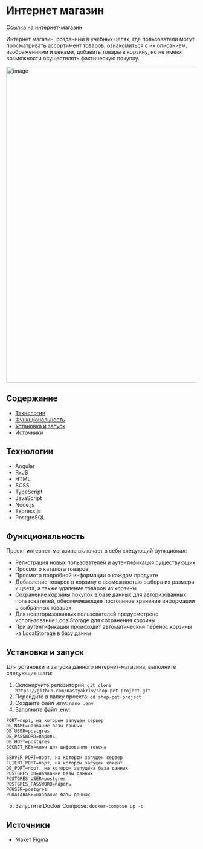 # Интернет магазин

[Ссылка на интернет-магазин](http://akor0611.fvds.ru/home)

Интернет магазин, созданный в учебных целях, где пользователи могут просматривать ассортимент товаров, ознакомиться с их описанием, изображениями и ценами, добавить товары в корзину, но не имеют возможности осуществлять фактическую покупку.

<img width="836" alt="image" src="https://github.com/nastyakrlv/shop-pet-project/assets/112975832/e555d238-6197-4f03-a6cf-402797e0f124">

## Содержание

- [Технологии](#технологии)
- [Функциональность](#функциональность)
- [Установка и запуск](#установка-и-запуск)
- [Источники](#источники)

## Технологии

- Angular
- RxJS
- HTML
- SCSS
- TypeScript
- JavaScript
- Node.js
- Express.js
- PostgreSQL

## Функциональность

Проект интернет-магазина включает в себя следующий функционал:

- Регистрация новых пользователей и аутентификация существующих
- Просмотр каталога товаров
- Просмотр подробной информации о каждом продукте
- Добавление товаров в корзину с возможностью выбора их размера и цвета, а также удаление товаров из корзины
- Сохранение корзины покупок в базе данных для авторизованных пользователей, обеспечивающее постоянное хранение информации о выбранных товарах
- Для неавторизованных пользователей предусмотрено использование LocalStorage для сохранения корзины
- При аутентификации происходит автоматический перенос корзины из LocalStorage в базу данны

## Установка и запуск

Для установки и запуска данного интернет-магазина, выполните следующие шаги:

1. Склонируйте репозиторий: `git clone https://github.com/nastyakrlv/shop-pet-project.git`
2. Перейдите в папку проекта: `cd shop-pet-project`
3. Создайте файл .env: `nano .env`
4. Заполните файл .env:
   
```
PORT=порт, на котором запущен сервер
DB_NAME=название базы данных
DB_USER=postgres
DB_PASSWORD=пароль
DB_HOST=postgres
SECRET_KEY=ключ для шифрования токена

SERVER_PORT=порт, на котором запущен сервер
CLIENT_PORT=порт, на котором запущен клиент
DB_PORT=порт, на котором запущена база данных
POSTGRES_DB=название базы данных
POSTGRES_USER=postgres
POSTGRES_PASSWORD=пароль
PGUSER=postgres
PGDATABASE=название базы данных
```
5. Запустите Docker Compose: `docker-compose up -d`

## Источники

- [Макет Figma](https://www.figma.com/file/Gz2gyFGhowggdvNwNNDK5o/Online-Shopping-Website-Design---eCommerce-Store-Website---UI-Kit-(Community)?mode=dev)
